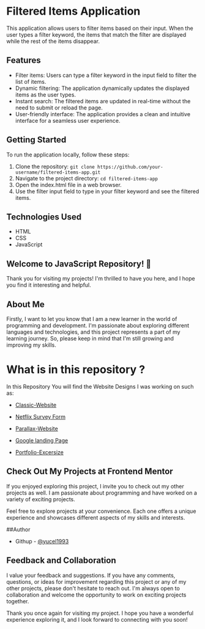 # Filtered Items Application

This application allows users to filter items based on their input. When the user types a filter keyword, the items that match the filter are displayed while the rest of the items disappear.

## Features

- Filter items: Users can type a filter keyword in the input field to filter the list of items.
- Dynamic filtering: The application dynamically updates the displayed items as the user types.
- Instant search: The filtered items are updated in real-time without the need to submit or reload the page.
- User-friendly interface: The application provides a clean and intuitive interface for a seamless user experience.

## Getting Started

To run the application locally, follow these steps:

1. Clone the repository: `git clone https://github.com/your-username/filtered-items-app.git`
2. Navigate to the project directory: `cd filtered-items-app`
3. Open the index.html file in a web browser.
4. Use the filter input field to type in your filter keyword and see the filtered items.

## Technologies Used

- HTML
- CSS
- JavaScript

## Welcome to JavaScript  Repository! 👋

Thank you for visiting my projects! I'm thrilled to have you here, and I hope you find it interesting and helpful.

## About Me
Firstly, I want to let you know that I am a new learner in the world of programming and development. I'm passionate about exploring different languages and technologies, and this project represents a part of my learning journey. So, please keep in mind that I'm still growing and improving my skills.

# What is in this repository ?
In this Repository You will find the Website Designs I was working on such as: 

- [Classic-Website](https://yucel1993.github.io/Classic-Website/)

- [Netflix Survey Form](https://yucel1993.github.io/Netflix-RegisterForm/)

- [Parallax-Website](https://yucel1993.github.io/Parallax-Website/)

- [Google landing Page](https://yucel1993.github.io/Google-Landing-Page/)

- [Portfolio-Excersize](https://yucel1993.github.io/Portfolio-Excersize/)


## Check Out My Projects at Frontend Mentor
If you enjoyed exploring this project, I invite you to check out my other projects as well. I am passionate about programming and have worked on a variety of exciting projects.

Feel free to explore projects at your convenience. Each one offers a unique experience and showcases different aspects of my skills and interests.

##Author
<!-- - Frontend Mentor - [@AliDurul](https://www.frontendmentor.io/profile/DURUL-26) -->
- Githup - [@yucel1993](https://github.com/yucel1993)

## Feedback and Collaboration
I value your feedback and suggestions. If you have any comments, questions, or ideas for improvement regarding this project or any of my other projects, please don't hesitate to reach out. I'm always open to collaboration and welcome the opportunity to work on exciting projects together.

Thank you once again for visiting my project. I hope you have a wonderful experience exploring it, and I look forward to connecting with you soon!
